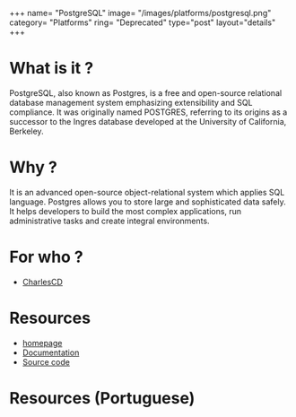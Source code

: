 +++
name= "PostgreSQL"
image= "/images/platforms/postgresql.png"
category= "Platforms"
ring= "Deprecated"
type="post"
layout="details"
+++

# What is it ?

PostgreSQL, also known as Postgres, is a free and open-source relational database management system emphasizing extensibility and SQL compliance. It was originally named POSTGRES, referring to its origins as a successor to the Ingres database developed at the University of California, Berkeley.

# Why ?

It is an advanced open-source object-relational system which applies SQL language. Postgres allows you to store large and sophisticated data safely. It helps developers to build the most complex applications, run administrative tasks and create integral environments.


# For who ?
* [CharlesCD](https://charlescd.io/)

# Resources
* [homepage](https://www.postgresql.org/)
* [Documentation](https://www.postgresql.org/docs/)
* [Source code](https://github.com/nodejs/node)


# Resources (Portuguese)

